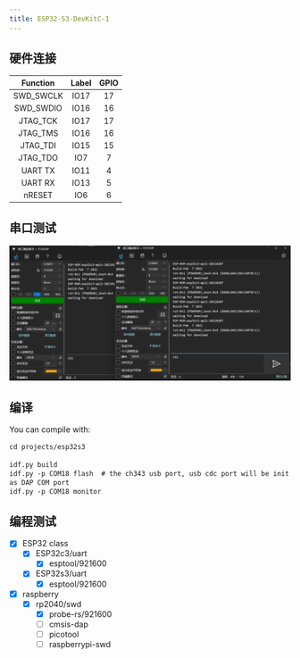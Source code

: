 ```yaml
---
title: ESP32-S3-DevKitC-1
---
```


## 硬件连接

| Function | Label | GPIO |
|:--------:|:-----:|:----:|
| SWD_SWCLK | IO17 | 17 |
| SWD_SWDIO | IO16 | 16 |
| JTAG_TCK | IO17 | 17 |
| JTAG_TMS | IO16 | 16 |
| JTAG_TDI | IO15  | 15 |
| JTAG_TDO | IO7  | 7 |
| UART TX | IO11 | 4 |
| UART RX | IO13 | 5 |
| nRESET | IO6 | 6 |

## 串口测试

![](image/esp32uart.png)

## 编译

You can compile with:

```shell
cd projects/esp32s3

idf.py build
idf.py -p COM18 flash  # the ch343 usb port, usb cdc port will be init as DAP COM port
idf.py -p COM18 monitor
```

## 编程测试

- [x] ESP32 class
  - [x] ESP32c3/uart
    - [x] esptool/921600
  - [x] ESP32s3/uart
    - [x] esptool/921600
- [x] raspberry
  - [x] rp2040/swd
    - [x] probe-rs/921600
    - [ ] cmsis-dap
    - [ ] picotool
    - [ ] raspberrypi-swd
